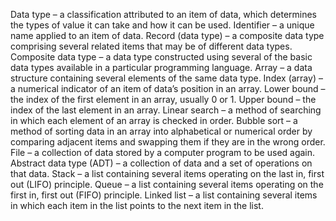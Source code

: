 Data type – a classification attributed to an item of data, which determines the types of value it can take and how it can be used. Identifier – a unique name applied to an item of data. 
Record (data type) – a composite data type comprising several related items that may be of different data types. 
Composite data type – a data type constructed using several of the basic data types available in a particular programming language. 
Array – a data structure containing several elements of the same data type.
Index (array) – a numerical indicator of an item of data’s position in an array. 
Lower bound – the index of the first element in an array, usually 0 or 1. 
Upper bound – the index of the last element in an array. 
Linear search – a method of searching in which each element of an array is checked in order. Bubble sort – a method of sorting data in an array into alphabetical or numerical order by comparing adjacent items and swapping them if they are in the wrong order. File – a collection of data stored by a computer program to be used again. Abstract data type (ADT) – a collection of data and a set of operations on that data. Stack – a list containing several items operating on the last in, first out (LIFO) principle. Queue – a list containing several items operating on the first in, first out (FIFO) principle. Linked list – a list containing several items in which each item in the list points to the next item in the list.